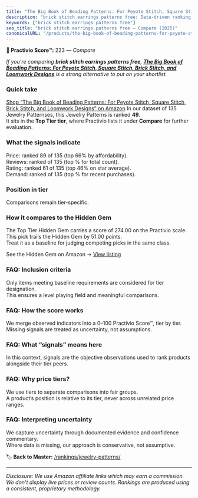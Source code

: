 ```yaml
---
title: "The Big Book of Beading Patterns: For Peyote Stitch, Square Stitch, Brick Stitch, and Loomwork Designs"
description: "brick stitch earrings patterns free: Data-driven ranking using the Practivio Score™. Positioned by quality, value, demand, findability, momentum."
keywords: ["brick stitch earrings patterns free"]
seo_title: "brick stitch earrings patterns free — Compare (2025)"
canonicalURL: "/products/the-big-book-of-beading-patterns-for-peyote-stitch-square-stitch-brick-stitch-and-loomwork-designs-0871164248/"
---
```


**🛒 Practivio Score™:** 223 — _Compare_


*If you're comparing **brick stitch earrings patterns free**, **[The Big Book of Beading Patterns: For Peyote Stitch, Square Stitch, Brick Stitch, and Loomwork Designs](https://www.amazon.com/dp/0871164248?tag=practivio-20)** is a strong alternative to put on your shortlist.*
### Quick take
[Shop “The Big Book of Beading Patterns: For Peyote Stitch, Square Stitch, Brick Stitch, and Loomwork Designs” on Amazon](https://www.amazon.com/dp/0871164248?tag=practivio-20)
In our dataset of 135 Jewelry Patternses, this Jewelry Patterns is ranked **49**.  
It sits in the **Top Tier tier**, where Practivio lists it under **Compare** for further evaluation.

### What the signals indicate
Price: ranked 89 of 135 (top 66% by affordability).  
Reviews: ranked  of 135 (top % for total count).  
Rating: ranked 61 of 135 (top 46% on star average).  
Demand: ranked  of 135 (top % for recent purchases).

### Position in tier
Comparisons remain tier-specific.

### How it compares to the Hidden Gem
The Top Tier Hidden Gem carries a score of 274.00 on the Practivio scale.  
This pick trails the Hidden Gem by 51.00 points.  
Treat it as a baseline for judging competing picks in the same class.  

See the Hidden Gem on Amazon → [View listing](https://www.amazon.com/dp/B09Y8DWR28?tag=practivio-20)

### FAQ: Inclusion criteria
Only items meeting baseline requirements are considered for tier designation.  
This ensures a level playing field and meaningful comparisons.

### FAQ: How the score works
We merge observed indicators into a 0–100 Practivio Score™, tier by tier.  
Missing signals are treated as uncertainty, not assumptions.

### FAQ: What “signals” means here
In this context, signals are the objective observations used to rank products alongside their tier peers.

### FAQ: Why price tiers?
We use tiers to separate comparisons into fair groups.  
A product’s position is relative to its tier, never across unrelated price ranges.

### FAQ: Interpreting uncertainty
We capture uncertainty through documented evidence and confidence commentary.  
Where data is missing, our approach is conservative, not assumptive.

<!-- Missing template for Compare/CompareWithinPriceClass -->


🏷️ **Back to Master:** [/rankings/jewelry-patterns/](/rankings/jewelry-patterns/)

---
_Disclosure: We use Amazon affiliate links which may earn a commission. We don’t display live prices or review counts. Rankings are produced using a consistent, proprietary methodology._
